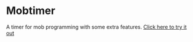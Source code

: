 # Mobtimer

A timer for mob programming with some extra features.
[Click here to try it out](https://saschamz.github.io/mobtimer/index.html)

